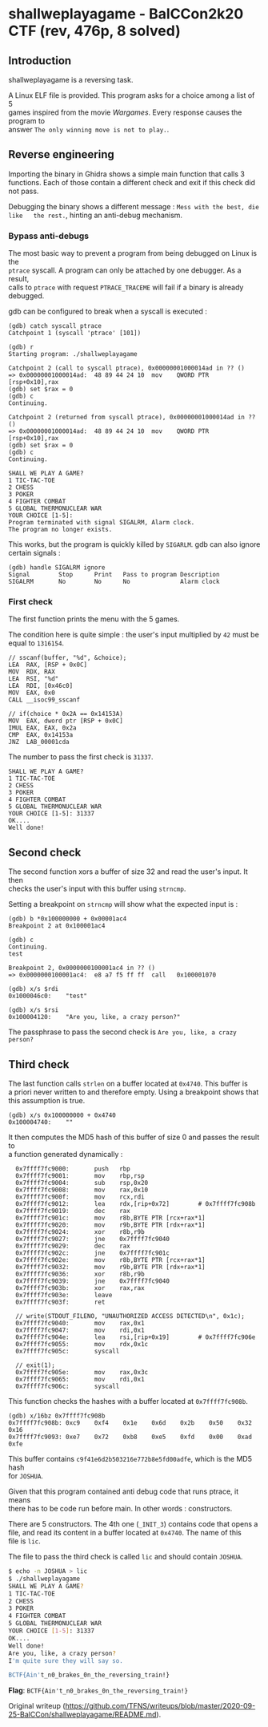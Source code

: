 # shallweplayagame - BalCCon2k20 CTF (rev, 476p, 8 solved)  
## Introduction

shallweplayagame is a reversing task.

A Linux ELF file is provided. This program asks for a choice among a list of 5  
games inspired from the movie *Wargames*. Every response causes the program to  
answer `The only winning move is not to play.`.

## Reverse engineering

Importing the binary in Ghidra shows a simple main function that calls 3  
functions. Each of those contain a different check and exit if this check did  
not pass.

Debugging the binary shows a different message : `Mess with the best, die like  
the rest.`, hinting an anti-debug mechanism.

### Bypass anti-debugs

The most basic way to prevent a program from being debugged on Linux is the  
`ptrace` syscall. A program can only be attached by one debugger. As a result,  
calls to `ptrace` with request `PTRACE_TRACEME` will fail if a binary is
already  
debugged.

gdb can be configured to break when a syscall is executed :  
```  
(gdb) catch syscall ptrace  
Catchpoint 1 (syscall 'ptrace' [101])

(gdb) r  
Starting program: ./shallweplayagame

Catchpoint 2 (call to syscall ptrace), 0x00000001000014ad in ?? ()  
=> 0x00000001000014ad:  48 89 44 24 10  mov    QWORD PTR [rsp+0x10],rax  
(gdb) set $rax = 0  
(gdb) c  
Continuing.

Catchpoint 2 (returned from syscall ptrace), 0x00000001000014ad in ?? ()  
=> 0x00000001000014ad:  48 89 44 24 10  mov    QWORD PTR [rsp+0x10],rax  
(gdb) set $rax = 0  
(gdb) c  
Continuing.

SHALL WE PLAY A GAME?  
1 TIC-TAC-TOE  
2 CHESS  
3 POKER  
4 FIGHTER COMBAT  
5 GLOBAL THERMONUCLEAR WAR  
YOUR CHOICE [1-5]:  
Program terminated with signal SIGALRM, Alarm clock.  
The program no longer exists.  
```

This works, but the program is quickly killed by `SIGARLM`. gdb can also
ignore  
certain signals :  
```  
(gdb) handle SIGALRM ignore  
Signal        Stop      Print   Pass to program Description  
SIGALRM       No        No      No              Alarm clock  
```

### First check

The first function prints the menu with the 5 games.

The condition here is quite simple : the user's input multiplied by `42` must
be  
equal to `1316154`.

```assembler  
// sscanf(buffer, "%d", &choice);  
LEA  RAX, [RSP + 0x0C]  
MOV  RDX, RAX  
LEA  RSI, "%d"  
LEA  RDI, [0x46c0]  
MOV  EAX, 0x0  
CALL __isoc99_sscanf

// if(choice * 0x2A == 0x14153A)  
MOV  EAX, dword ptr [RSP + 0x0C]  
IMUL EAX, EAX, 0x2a  
CMP  EAX, 0x14153a  
JNZ  LAB_00001cda  
```

The number to pass the first check is `31337`.

```  
SHALL WE PLAY A GAME?  
1 TIC-TAC-TOE  
2 CHESS  
3 POKER  
4 FIGHTER COMBAT  
5 GLOBAL THERMONUCLEAR WAR  
YOUR CHOICE [1-5]: 31337  
OK....  
Well done!  
```

## Second check

The second function xors a buffer of size 32 and read the user's input. It
then  
checks the user's input with this buffer using `strncmp`.

Setting a breakpoint on `strncmp` will show what the expected input is :  
```  
(gdb) b *0x100000000 + 0x00001ac4  
Breakpoint 2 at 0x100001ac4

(gdb) c  
Continuing.  
test

Breakpoint 2, 0x0000000100001ac4 in ?? ()  
=> 0x0000000100001ac4:  e8 a7 f5 ff ff  call   0x100001070

(gdb) x/s $rdi  
0x1000046c0:    "test"

(gdb) x/s $rsi  
0x100004120:    "Are you, like, a crazy person?"  
```

The passphrase to pass the second check is `Are you, like, a crazy person?`

## Third check

The last function calls `strlen` on a buffer located at `0x4740`. This buffer
is  
a priori never written to and therefore empty. Using a breakpoint shows that  
this assumption is true.

```  
(gdb) x/s 0x100000000 + 0x4740  
0x100004740:    ""  
```

It then computes the MD5 hash of this buffer of size 0 and passes the result
to  
a function generated dynamically :  
```assembler  
  0x7ffff7fc9000:       push   rbp  
  0x7ffff7fc9001:       mov    rbp,rsp  
  0x7ffff7fc9004:       sub    rsp,0x20  
  0x7ffff7fc9008:       mov    rax,0x10  
  0x7ffff7fc900f:       mov    rcx,rdi  
  0x7ffff7fc9012:       lea    rdx,[rip+0x72]        # 0x7ffff7fc908b  
  0x7ffff7fc9019:       dec    rax  
  0x7ffff7fc901c:       mov    r8b,BYTE PTR [rcx+rax*1]  
  0x7ffff7fc9020:       mov    r9b,BYTE PTR [rdx+rax*1]  
  0x7ffff7fc9024:       xor    r8b,r9b  
  0x7ffff7fc9027:       jne    0x7ffff7fc9040  
  0x7ffff7fc9029:       dec    rax  
  0x7ffff7fc902c:       jne    0x7ffff7fc901c  
  0x7ffff7fc902e:       mov    r8b,BYTE PTR [rcx+rax*1]  
  0x7ffff7fc9032:       mov    r9b,BYTE PTR [rdx+rax*1]  
  0x7ffff7fc9036:       xor    r8b,r9b  
  0x7ffff7fc9039:       jne    0x7ffff7fc9040  
  0x7ffff7fc903b:       xor    rax,rax  
  0x7ffff7fc903e:       leave  
  0x7ffff7fc903f:       ret  

  // write(STDOUT_FILENO, "UNAUTHORIZED ACCESS DETECTED\n", 0x1c);  
  0x7ffff7fc9040:       mov    rax,0x1  
  0x7ffff7fc9047:       mov    rdi,0x1  
  0x7ffff7fc904e:       lea    rsi,[rip+0x19]        # 0x7ffff7fc906e  
  0x7ffff7fc9055:       mov    rdx,0x1c  
  0x7ffff7fc905c:       syscall

  // exit(1);  
  0x7ffff7fc905e:       mov    rax,0x3c  
  0x7ffff7fc9065:       mov    rdi,0x1  
  0x7ffff7fc906c:       syscall  
```

This function checks the hashes with a buffer located at `0x7ffff7fc908b`.  
```  
(gdb) x/16bz 0x7ffff7fc908b  
0x7ffff7fc908b: 0xc9    0xf4    0x1e    0x6d    0x2b    0x50    0x32    0x16  
0x7ffff7fc9093: 0xe7    0x72    0xb8    0xe5    0xfd    0x00    0xad    0xfe  
```

This buffer contains `c9f41e6d2b503216e772b8e5fd00adfe`, which is the MD5 hash  
for `JOSHUA`.

Given that this program contained anti debug code that runs ptrace, it means  
there has to be code run before main. In other words : constructors.

There are 5 constructors. The 4th one (`_INIT_3`) contains code that opens a  
file, and read its content in a buffer located at `0x4740`.  The name of this  
file is `lic`.

The file to pass the third check is called `lic` and should contain `JOSHUA`.

```sh  
$ echo -n JOSHUA > lic  
$ ./shallweplayagame  
SHALL WE PLAY A GAME?  
1 TIC-TAC-TOE  
2 CHESS  
3 POKER  
4 FIGHTER COMBAT  
5 GLOBAL THERMONUCLEAR WAR  
YOUR CHOICE [1-5]: 31337  
OK....  
Well done!  
Are you, like, a crazy person?  
I'm quite sure they will say so.

BCTF{Ain't_n0_brakes_0n_the_reversing_train!}  
```

**Flag**: `BCTF{Ain't_n0_brakes_0n_the_reversing_train!}`

Original writeup
(https://github.com/TFNS/writeups/blob/master/2020-09-25-BalCCon/shallweplayagame/README.md).